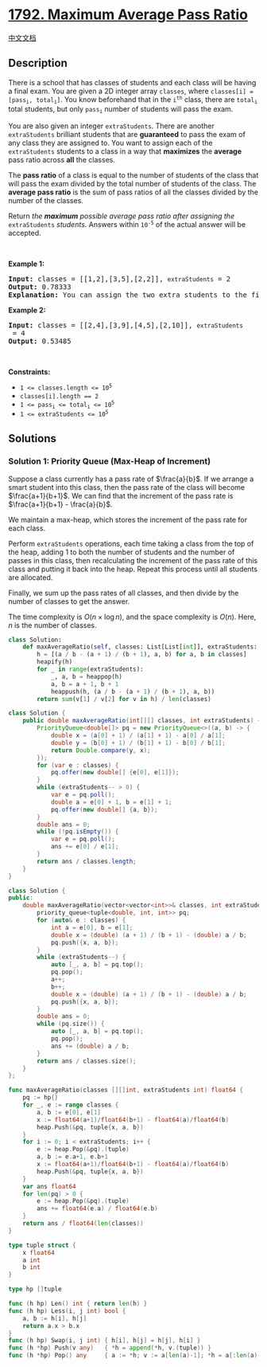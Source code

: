 # [1792. Maximum Average Pass Ratio](https://leetcode.com/problems/maximum-average-pass-ratio)

[中文文档](/solution/1700-1799/1792.Maximum%20Average%20Pass%20Ratio/README.md)

<!-- tags:Greedy,Array,Heap (Priority Queue) -->

<!-- difficulty:Medium -->

## Description

<p>There is a school that has classes of students and each class will be having a final exam. You are given a 2D integer array <code>classes</code>, where <code>classes[i] = [pass<sub>i</sub>, total<sub>i</sub>]</code>. You know beforehand that in the <code>i<sup>th</sup></code> class, there are <code>total<sub>i</sub></code> total students, but only <code>pass<sub>i</sub></code> number of students will pass the exam.</p>

<p>You are also given an integer <code>extraStudents</code>. There are another <code>extraStudents</code> brilliant students that are <strong>guaranteed</strong> to pass the exam of any class they are assigned to. You want to assign each of the <code>extraStudents</code> students to a class in a way that <strong>maximizes</strong> the <strong>average</strong> pass ratio across <strong>all</strong> the classes.</p>

<p>The <strong>pass ratio</strong> of a class is equal to the number of students of the class that will pass the exam divided by the total number of students of the class. The <strong>average pass ratio</strong> is the sum of pass ratios of all the classes divided by the number of the classes.</p>

<p>Return <em>the <strong>maximum</strong> possible average pass ratio after assigning the </em><code>extraStudents</code><em> students. </em>Answers within <code>10<sup>-5</sup></code> of the actual answer will be accepted.</p>

<p>&nbsp;</p>
<p><strong class="example">Example 1:</strong></p>

<pre>
<strong>Input:</strong> classes = [[1,2],[3,5],[2,2]], <code>extraStudents</code> = 2
<strong>Output:</strong> 0.78333
<strong>Explanation:</strong> You can assign the two extra students to the first class. The average pass ratio will be equal to (3/4 + 3/5 + 2/2) / 3 = 0.78333.
</pre>

<p><strong class="example">Example 2:</strong></p>

<pre>
<strong>Input:</strong> classes = [[2,4],[3,9],[4,5],[2,10]], <code>extraStudents</code> = 4
<strong>Output:</strong> 0.53485
</pre>

<p>&nbsp;</p>
<p><strong>Constraints:</strong></p>

<ul>
	<li><code>1 &lt;= classes.length &lt;= 10<sup>5</sup></code></li>
	<li><code>classes[i].length == 2</code></li>
	<li><code>1 &lt;= pass<sub>i</sub> &lt;= total<sub>i</sub> &lt;= 10<sup>5</sup></code></li>
	<li><code>1 &lt;= extraStudents &lt;= 10<sup>5</sup></code></li>
</ul>

## Solutions

### Solution 1: Priority Queue (Max-Heap of Increment)

Suppose a class currently has a pass rate of $\frac{a}{b}$. If we arrange a smart student into this class, then the pass rate of the class will become $\frac{a+1}{b+1}$. We can find that the increment of the pass rate is $\frac{a+1}{b+1} - \frac{a}{b}$.

We maintain a max-heap, which stores the increment of the pass rate for each class.

Perform `extraStudents` operations, each time taking a class from the top of the heap, adding $1$ to both the number of students and the number of passes in this class, then recalculating the increment of the pass rate of this class and putting it back into the heap. Repeat this process until all students are allocated.

Finally, we sum up the pass rates of all classes, and then divide by the number of classes to get the answer.

The time complexity is $O(n \times \log n)$, and the space complexity is $O(n)$. Here, $n$ is the number of classes.

<!-- tabs:start -->

```python
class Solution:
    def maxAverageRatio(self, classes: List[List[int]], extraStudents: int) -> float:
        h = [(a / b - (a + 1) / (b + 1), a, b) for a, b in classes]
        heapify(h)
        for _ in range(extraStudents):
            _, a, b = heappop(h)
            a, b = a + 1, b + 1
            heappush(h, (a / b - (a + 1) / (b + 1), a, b))
        return sum(v[1] / v[2] for v in h) / len(classes)
```

```java
class Solution {
    public double maxAverageRatio(int[][] classes, int extraStudents) {
        PriorityQueue<double[]> pq = new PriorityQueue<>((a, b) -> {
            double x = (a[0] + 1) / (a[1] + 1) - a[0] / a[1];
            double y = (b[0] + 1) / (b[1] + 1) - b[0] / b[1];
            return Double.compare(y, x);
        });
        for (var e : classes) {
            pq.offer(new double[] {e[0], e[1]});
        }
        while (extraStudents-- > 0) {
            var e = pq.poll();
            double a = e[0] + 1, b = e[1] + 1;
            pq.offer(new double[] {a, b});
        }
        double ans = 0;
        while (!pq.isEmpty()) {
            var e = pq.poll();
            ans += e[0] / e[1];
        }
        return ans / classes.length;
    }
}
```

```cpp
class Solution {
public:
    double maxAverageRatio(vector<vector<int>>& classes, int extraStudents) {
        priority_queue<tuple<double, int, int>> pq;
        for (auto& e : classes) {
            int a = e[0], b = e[1];
            double x = (double) (a + 1) / (b + 1) - (double) a / b;
            pq.push({x, a, b});
        }
        while (extraStudents--) {
            auto [_, a, b] = pq.top();
            pq.pop();
            a++;
            b++;
            double x = (double) (a + 1) / (b + 1) - (double) a / b;
            pq.push({x, a, b});
        }
        double ans = 0;
        while (pq.size()) {
            auto [_, a, b] = pq.top();
            pq.pop();
            ans += (double) a / b;
        }
        return ans / classes.size();
    }
};
```

```go
func maxAverageRatio(classes [][]int, extraStudents int) float64 {
	pq := hp{}
	for _, e := range classes {
		a, b := e[0], e[1]
		x := float64(a+1)/float64(b+1) - float64(a)/float64(b)
		heap.Push(&pq, tuple{x, a, b})
	}
	for i := 0; i < extraStudents; i++ {
		e := heap.Pop(&pq).(tuple)
		a, b := e.a+1, e.b+1
		x := float64(a+1)/float64(b+1) - float64(a)/float64(b)
		heap.Push(&pq, tuple{x, a, b})
	}
	var ans float64
	for len(pq) > 0 {
		e := heap.Pop(&pq).(tuple)
		ans += float64(e.a) / float64(e.b)
	}
	return ans / float64(len(classes))
}

type tuple struct {
	x float64
	a int
	b int
}

type hp []tuple

func (h hp) Len() int { return len(h) }
func (h hp) Less(i, j int) bool {
	a, b := h[i], h[j]
	return a.x > b.x
}
func (h hp) Swap(i, j int) { h[i], h[j] = h[j], h[i] }
func (h *hp) Push(v any)   { *h = append(*h, v.(tuple)) }
func (h *hp) Pop() any     { a := *h; v := a[len(a)-1]; *h = a[:len(a)-1]; return v }
```

<!-- tabs:end -->

<!-- end -->
